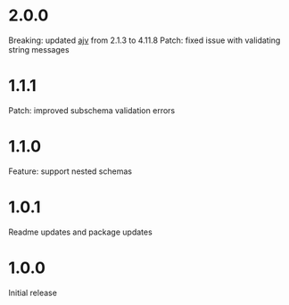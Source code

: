 # 2.0.0
Breaking: updated [ajv](https://github.com/epoberezkin/ajv) from 2.1.3 to 4.11.8
Patch: fixed issue with validating string messages

# 1.1.1
Patch: improved subschema validation errors

# 1.1.0
Feature: support nested schemas

# 1.0.1
Readme updates and package updates

# 1.0.0
Initial release